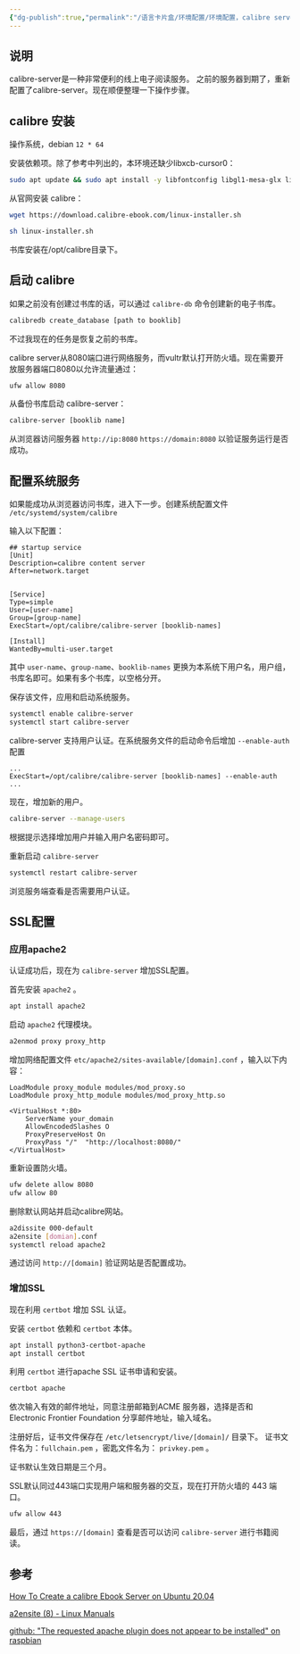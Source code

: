 ```yaml
---
{"dg-publish":true,"permalink":"/语言卡片盒/环境配置/环境配置，calibre server/","tags":["环境配置"]}
---
```




## 说明

calibre-server是一种非常便利的线上电子阅读服务。
之前的服务器到期了，重新配置了calibre-server。现在顺便整理一下操作步骤。

## calibre 安装

操作系统，debian `12 * 64`

安装依赖项。除了参考中列出的，本环境还缺少libxcb-cursor0：

```bash
sudo apt update && sudo apt install -y libfontconfig libgl1-mesa-glx libxcb-cursor0
```

从官网安装 calibre：

```bash
wget https://download.calibre-ebook.com/linux-installer.sh
```

```bash
sh linux-installer.sh
```

书库安装在/opt/calibre目录下。
## 启动 calibre

如果之前没有创建过书库的话，可以通过 `calibre-db` 命令创建新的电子书库。

```bash
calibredb create_database [path to booklib]
```

不过我现在的任务是恢复之前的书库。

calibre server从8080端口进行网络服务，而vultr默认打开防火墙。现在需要开放服务器端口8080以允许流量通过：

```bash
ufw allow 8080
```


从备份书库启动 calibre-server：

```bash
calibre-server [booklib name]
```

从浏览器访问服务器 `http://ip:8080` `https://domain:8080` 以验证服务运行是否成功。

## 配置系统服务

如果能成功从浏览器访问书库，进入下一步。创建系统配置文件 `/etc/systemd/system/calibre`

输入以下配置：

```
## startup service
[Unit]
Description=calibre content server
After=network.target


[Service]
Type=simple
User=[user-name]
Group=[group-name]
ExecStart=/opt/calibre/calibre-server [booklib-names]

[Install]
WantedBy=multi-user.target
```

其中 `user-name`、`group-name`、`booklib-names` 更换为本系统下用户名，用户组，书库名即可。如果有多个书库，以空格分开。

保存该文件，应用和启动系统服务。

```bash
systemctl enable calibre-server
systemctl start calibre-server
```

 calibre-server 支持用户认证。在系统服务文件的启动命令后增加 `--enable-auth` 配置

```
...
ExecStart=/opt/calibre/calibre-server [booklib-names] --enable-auth
...
```

现在，增加新的用户。

```bash
calibre-server --manage-users
```

根据提示选择增加用户并输入用户名密码即可。

重新启动 `calibre-server` 

```bash
systemctl restart calibre-server
```

浏览服务端查看是否需要用户认证。

## SSL配置

### 应用apache2

认证成功后，现在为 `calibre-server` 增加SSL配置。

首先安装 `apache2` 。

```bash
apt install apache2
```

启动 `apache2` 代理模块。

```bash
a2enmod proxy proxy_http
```

增加网络配置文件 `etc/apache2/sites-available/[domain].conf` ，输入以下内容：

```
LoadModule proxy_module modules/mod_proxy.so
LoadModule proxy_http_module modules/mod_proxy_http.so

<VirtualHost *:80>
    ServerName your_domain
    AllowEncodedSlashes O
    ProxyPreserveHost On
    ProxyPass "/"  "http://localhost:8080/"
</VirtualHost>
```


重新设置防火墙。

```bash
ufw delete allow 8080
ufw allow 80
```

删除默认网站并启动calibre网站。

```bash
a2dissite 000-default
a2ensite [domian].conf
systemctl reload apache2
```

通过访问 `http://[domain]` 验证网站是否配置成功。

### 增加SSL

现在利用 `certbot` 增加 SSL 认证。

安装 `certbot` 依赖和 `certbot` 本体。

```bash
apt install python3-certbot-apache
apt install certbot
```

利用 `certbot` 进行apache SSL 证书申请和安装。

```bash
certbot apache
```

依次输入有效的邮件地址，同意注册邮箱到ACME 服务器，选择是否和 Electronic Frontier Foundation 分享邮件地址，输入域名。

注册好后，证书文件保存在 `/etc/letsencrypt/live/[domain]/` 目录下。
证书文件名为：`fullchain.pem` ，密匙文件名为： `privkey.pem` 。

证书默认生效日期是三个月。

SSL默认同过443端口实现用户端和服务器的交互，现在打开防火墙的 443 端口。

```bash
ufw allow 443
```

最后，通过 `https://[domain]` 查看是否可以访问 `calibre-server` 进行书籍阅读。
## 参考

[How To Create a calibre Ebook Server on Ubuntu 20.04](https://www.digitalocean.com/community/tutorials/how-to-create-a-calibre-ebook-server-on-ubuntu-20-04)

[a2ensite (8) - Linux Manuals](https://www.systutorials.com/docs/linux/man/8-a2ensite/)

[github: "The requested apache plugin does not appear to be installed" on raspbian](https://github.com/certbot/certbot/issues/3854)